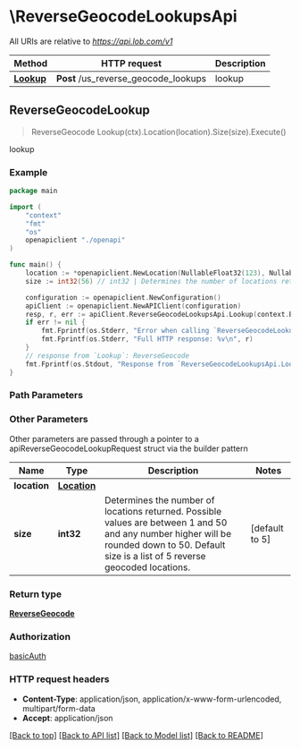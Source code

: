 # \ReverseGeocodeLookupsApi

All URIs are relative to *https://api.lob.com/v1*

Method | HTTP request | Description
------------- | ------------- | -------------
[**Lookup**](ReverseGeocodeLookupsApi.md#Lookup) | **Post** /us_reverse_geocode_lookups | lookup



## ReverseGeocodeLookup

> ReverseGeocode Lookup(ctx).Location(location).Size(size).Execute()

lookup



### Example

```go
package main

import (
    "context"
    "fmt"
    "os"
    openapiclient "./openapi"
)

func main() {
    location := *openapiclient.NewLocation(NullableFloat32(123), NullableFloat32(123)) // Location | 
    size := int32(56) // int32 | Determines the number of locations returned. Possible values are between 1 and 50 and any number higher will be rounded down to 50. Default size is a list of 5 reverse geocoded locations. (optional) (default to 5)

    configuration := openapiclient.NewConfiguration()
    apiClient := openapiclient.NewAPIClient(configuration)
    resp, r, err := apiClient.ReverseGeocodeLookupsApi.Lookup(context.Background()).Location(location).Size(size).Execute()
    if err != nil {
        fmt.Fprintf(os.Stderr, "Error when calling `ReverseGeocodeLookupsApi.Lookup``: %v\n", err)
        fmt.Fprintf(os.Stderr, "Full HTTP response: %v\n", r)
    }
    // response from `Lookup`: ReverseGeocode
    fmt.Fprintf(os.Stdout, "Response from `ReverseGeocodeLookupsApi.Lookup`: %v\n", resp)
}
```

### Path Parameters



### Other Parameters

Other parameters are passed through a pointer to a apiReverseGeocodeLookupRequest struct via the builder pattern


Name | Type | Description  | Notes
------------- | ------------- | ------------- | -------------
 **location** | [**Location**](Location.md) |  | 
 **size** | **int32** | Determines the number of locations returned. Possible values are between 1 and 50 and any number higher will be rounded down to 50. Default size is a list of 5 reverse geocoded locations. | [default to 5]

### Return type

[**ReverseGeocode**](ReverseGeocode.md)

### Authorization

[basicAuth](../README.md#basicAuth)

### HTTP request headers

- **Content-Type**: application/json, application/x-www-form-urlencoded, multipart/form-data
- **Accept**: application/json

[[Back to top]](#) [[Back to API list]](../README.md#documentation-for-api-endpoints)
[[Back to Model list]](../README.md#documentation-for-models)
[[Back to README]](../README.md)

